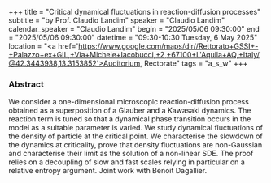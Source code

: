 +++
title = "Critical dynamical fluctuations in reaction-diffusion processes"
subtitle = "by Prof. Claudio Landim"
speaker = "Claudio Landim"
calendar_speaker = "Claudio Landim"
begin = "2025/05/06  09:30:00"
end = "2025/05/06  09:30:00"
datetime = "09:30-10:30 Tuesday, 6 May 2025"
location = "<a href='https://www.google.com/maps/dir//Rettorato+GSSI+-+Palazzo+ex+GIL,+Via+Michele+Iacobucci,+2,+67100+L'Aquila+AQ,+Italy/@42.3443938,13.3153852'>Auditorium, Rectorate</a>"
tags = "a_s_w"
+++

### Abstract
We consider a one-dimensional microscopic reaction-diffusion process obtained as a superposition of a Glauber and a Kawasaki dynamics. The reaction term is tuned so that a dynamical phase transition occurs in the model as a suitable parameter is varied. We study dynamical fluctuations of the density of particle at the critical point. We characterise the slowdown of the dynamics at criticality, prove that density fluctuations are non-Gaussian and characterise their limit as the solution of a non-linear SDE. The proof relies on a decoupling of slow and fast scales relying in particular on a relative entropy argument. Joint work with Benoit Dagallier.

